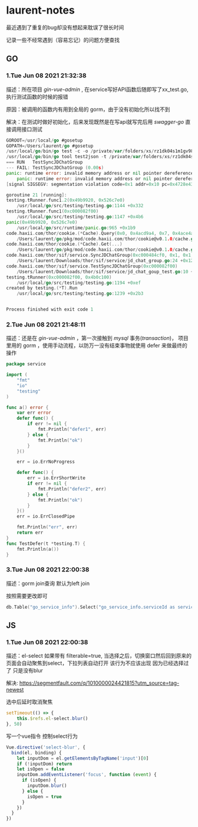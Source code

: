 # laurent-notes
最近遇到了重复的bug却没有想起来耽误了很长时间

记录一些不经常遇到（容易忘记）的问题方便查找

## GO

### 1.Tue Jun 08 2021 21:32:38

描述：所在项目 *gin-vue-admin* , 在service写好API函数后随即写了xx_test.go,执行测试函数的时候的报错

原因：被调用的函数内有用到全局的 gorm，由于没有初始化所以找不到

解决：在测试时做好初始化，后来发现既然是在写api就写完后用 *swagger-go* 直接调用接口测试

```go
GOROOT=/usr/local/go #gosetup
GOPATH=/Users/laurent/go #gosetup
/usr/local/go/bin/go test -c -o /private/var/folders/xs/rz1dk04s1m1gv98fyc9h9b0m0000gn/T/___TestSyncJDChatGroup_in_code_haxii_com_thor_sif_service code.haxii.com/thor/sif/service #gosetup
/usr/local/go/bin/go tool test2json -t /private/var/folders/xs/rz1dk04s1m1gv98fyc9h9b0m0000gn/T/___TestSyncJDChatGroup_in_code_haxii_com_thor_sif_service -test.v -test.paniconexit0 -test.run ^\QTestSyncJDChatGroup\E$
=== RUN   TestSyncJDChatGroup
--- FAIL: TestSyncJDChatGroup (0.00s)
panic: runtime error: invalid memory address or nil pointer dereference [recovered]
	panic: runtime error: invalid memory address or nil pointer dereference
[signal SIGSEGV: segmentation violation code=0x1 addr=0x10 pc=0x4728e43]

goroutine 21 [running]:
testing.tRunner.func1.2(0x49b9920, 0x526c7e0)
	/usr/local/go/src/testing/testing.go:1144 +0x332
testing.tRunner.func1(0xc000082f00)
	/usr/local/go/src/testing/testing.go:1147 +0x4b6
panic(0x49b9920, 0x526c7e0)
	/usr/local/go/src/runtime/panic.go:965 +0x1b9
code.haxii.com/thor/cookie.(*Cache).Query(0x0, 0x4acd9a4, 0x7, 0x4ace4a5, 0x8, 0x0, 0x4124c80, 0x503dea0)
	/Users/laurent/go/pkg/mod/code.haxii.com/thor/cookie@v0.1.0/cache.go:56 +0x43
code.haxii.com/thor/cookie.(*Cache).Get(...)
	/Users/laurent/go/pkg/mod/code.haxii.com/thor/cookie@v0.1.0/cache.go:41
code.haxii.com/thor/sif/service.SyncJDChatGroup(0xc000484cf0, 0x1, 0x1, 0x1445ed5421144, 0xc0165331d8)
	/Users/laurent/Downloads/thor/sif/service/jd_chat_group.go:24 +0x12a
code.haxii.com/thor/sif/service.TestSyncJDChatGroup(0xc000082f00)
	/Users/laurent/Downloads/thor/sif/service/jd_chat_goup_test.go:10 +0x65
testing.tRunner(0xc000082f00, 0x4b0c100)
	/usr/local/go/src/testing/testing.go:1194 +0xef
created by testing.(*T).Run
	/usr/local/go/src/testing/testing.go:1239 +0x2b3


Process finished with exit code 1

```

### 2.Tue Jun 08 2021 21:48:11

描述：还是在 *gin-vue-admin* ，第一次接触到 *mysql* 事务(*transaction*)， 项目里用的 gorm ，使用手动流程，以防万一没有结束事物就使用 defer 来做最终的操作

```go
package service

import (
	"fmt"
	"io"
	"testing"
)

func a() error {
	var err error
	defer func() {
		if err != nil {
			fmt.Println("defer1", err)
		} else {
			fmt.Println("ok")
		}
	}()

	err = io.ErrNoProgress

	defer func() {
		err = io.ErrShortWrite
		if err != nil {
			fmt.Println("defer2", err)
		} else {
			fmt.Println("ok")
		}
	}()
	err = io.ErrClosedPipe

	fmt.Println("err", err)
	return err
}
func TestDefer(t *testing.T) {
	fmt.Println(a())
}

```

### 3.Tue Jun 08 2021 22:00:38

描述：gorm join查询 默认为left join

按照需要更改即可

```go
db.Table("go_service_info").Select("go_service_info.serviceId as service_id, go_service_info.serviceName as service_name, go_system_info.systemId as system_id, go_system_info.systemName as system_name").Joins("left join go_system_info on go_service_info.systemId = go_system_info.systemId where go_service_info.serviceId <> ? and go_system_info.systemId = ?", "xxx", "xxx").Scan(&results)

```



## JS

### 1.Tue Jun 08 2021 22:00:38

描述：el-select 如果带有 filterable=true, 当选择之后，切换窗口然后回到原来的页面会自动聚焦到select，下拉列表自动打开 该行为不应该出现 因为已经选择过了 只是没有blur

解决: https://segmentfault.com/q/1010000024421815?utm_source=tag-newest

选中后延时取消聚焦

```javascript
setTimeout(() => {
    this.$refs.el-select.blur()
}, 50)
```

写一个vue指令 控制select行为

```js
Vue.directive('select-blur', {
  bind(el, binding) {
    let inputDom = el.getElementsByTagName('input')[0]
    if (!inputDom) return 
    let isOpen = false
    inputDom.addEventListener('focus', function (event) {
      if (isOpen) {
        inputDom.blur()
      } else {
        isOpen = true
      }
    })
  }
})
```

